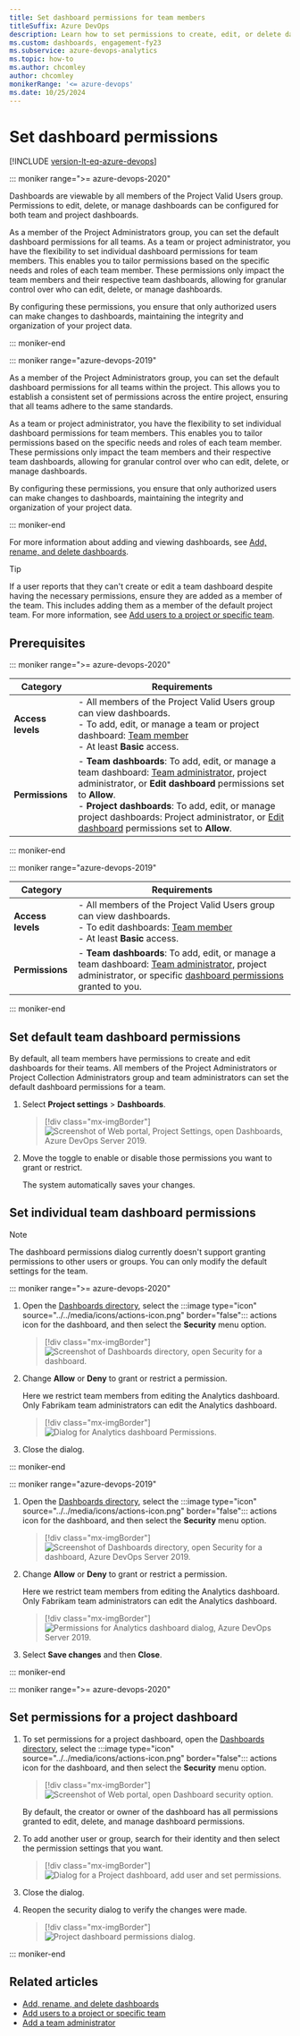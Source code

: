 ```yaml
---
title: Set dashboard permissions for team members
titleSuffix: Azure DevOps
description: Learn how to set permissions to create, edit, or delete dashboards in Azure DevOps.
ms.custom: dashboards, engagement-fy23
ms.subservice: azure-devops-analytics
ms.topic: how-to
ms.author: chcomley
author: chcomley
monikerRange: '<= azure-devops'
ms.date: 10/25/2024
---
```


# Set dashboard permissions    

[!INCLUDE [version-lt-eq-azure-devops](../../includes/version-lt-eq-azure-devops.md)] 

<a id="set-permissions">  </a>

::: moniker range=">= azure-devops-2020"

Dashboards are viewable by all members of the Project Valid Users group. Permissions to edit, delete, or manage dashboards can be configured for both team and project dashboards.

As a member of the Project Administrators group, you can set the default dashboard permissions for all teams. As a team or project administrator, you have the flexibility to set individual dashboard permissions for team members. This enables you to tailor permissions based on the specific needs and roles of each team member. These permissions only impact the team members and their respective team dashboards, allowing for granular control over who can edit, delete, or manage dashboards.

By configuring these permissions, you ensure that only authorized users can make changes to dashboards, maintaining the integrity and organization of your project data.

::: moniker-end

::: moniker range="azure-devops-2019"

As a member of the Project Administrators group, you can set the default dashboard permissions for all teams within the project. This allows you to establish a consistent set of permissions across the entire project, ensuring that all teams adhere to the same standards.

As a team or project administrator, you have the flexibility to set individual dashboard permissions for team members. This enables you to tailor permissions based on the specific needs and roles of each team member. These permissions only impact the team members and their respective team dashboards, allowing for granular control over who can edit, delete, or manage dashboards.

By configuring these permissions, you ensure that only authorized users can make changes to dashboards, maintaining the integrity and organization of your project data.

::: moniker-end

For more information about adding and viewing dashboards, see [Add, rename, and delete dashboards](dashboards.md).   

> [!TIP]
> If a user reports that they can't create or edit a team dashboard despite having the necessary permissions, ensure they are added as a member of the team. This includes adding them as a member of the default project team. For more information, see [Add users to a project or specific team](../../organizations/security/add-users-team-project.md).

<a id="permissions">  </a>

## Prerequisites

::: moniker range=">= azure-devops-2020"

| Category | Requirements |
|-------------|-------------|
|**Access levels** |- All members of the Project Valid Users group can view dashboards.<br>- To add, edit, or manage a team or project dashboard: [Team member](../../organizations/security/add-users-team-project.md)<br>- At least **Basic** access. |
|**Permissions** |- **Team dashboards**: To add, edit, or manage a team dashboard: [Team administrator](../../organizations/settings/add-team-administrator.md), project administrator, or **Edit dashboard** permissions set to **Allow**.<br>- **Project dashboards**: To add, edit, or manage project dashboards: Project administrator, or [Edit dashboard](./dashboard-permissions.md) permissions set to **Allow**.|

::: moniker-end

::: moniker range="azure-devops-2019"

| Category | Requirements |
|-------------|-------------|
|**Access levels** |- All members of the Project Valid Users group can view dashboards.<br>- To edit dashboards: [Team member](../../organizations/security/add-users-team-project.md)<br>- At least **Basic** access. |
|**Permissions** |- **Team dashboards**: To add, edit, or manage a team dashboard: [Team administrator](../../organizations/settings/add-team-administrator.md), project administrator, or specific [dashboard permissions](./dashboard-permissions.md) granted to you.|

::: moniker-end

## Set default team dashboard permissions

By default, all team members have permissions to create and edit dashboards for their teams. All members of the Project Administrators or Project Collection Administrators group and team administrators can set the default dashboard permissions for a team.

1. Select **Project settings** > **Dashboards**.  

	> [!div class="mx-imgBorder"]  
	> ![Screenshot of Web portal, Project Settings, open Dashboards, Azure DevOps Server 2019.](media/set-permissions/project-setting-permissions.png)

2. Move the toggle to enable or disable those permissions you want to grant or restrict. 
   
   The system automatically saves your changes.

## Set individual team dashboard permissions 

> [!NOTE]
> The dashboard permissions dialog currently doesn't support granting permissions to other users or groups. You can only modify the default settings for the team.

::: moniker range=">= azure-devops-2020"

1. Open the [Dashboards directory](dashboards.md), select the :::image type="icon" source="../../media/icons/actions-icon.png" border="false"::: actions icon for the dashboard, and then select the **Security** menu option. 

	> [!div class="mx-imgBorder"]  
	> ![Screenshot of Dashboards directory, open Security for a dashboard.](media/set-permissions/open-dashboard-security.png)

1. Change **Allow** or **Deny** to grant or restrict a permission. 
 
	Here we restrict team members from editing the Analytics dashboard. Only Fabrikam team administrators can edit the Analytics dashboard. 

 	> [!div class="mx-imgBorder"]  
	> ![Dialog for Analytics dashboard Permissions.](media/set-permissions/team-analytics-dashboard-permissions.png)

2. Close the dialog. 

::: moniker-end

::: moniker range="azure-devops-2019"

1. Open the [Dashboards directory](dashboards.md), select the :::image type="icon" source="../../media/icons/actions-icon.png" border="false"::: actions icon for the dashboard, and then select the **Security** menu option. 

	> [!div class="mx-imgBorder"]  
	> ![Screenshot of Dashboards directory, open Security for a dashboard, Azure DevOps Server 2019.](media/set-permissions/open-dashboard-security.png)

1. Change **Allow** or **Deny** to grant or restrict a permission. 
 
	Here we restrict team members from editing the Analytics dashboard. Only Fabrikam team administrators can edit the Analytics dashboard. 

 	> [!div class="mx-imgBorder"]  
	> ![Permissions for Analytics dashboard dialog, Azure DevOps Server 2019.](media/set-permissions/dashboard-permission-dialog.png)

2. Select **Save changes** and then **Close**. 

::: moniker-end

::: moniker range=">= azure-devops-2020"

## Set permissions for a project dashboard 

1. To set permissions for a project dashboard, open the [Dashboards directory](dashboards.md), select the :::image type="icon" source="../../media/icons/actions-icon.png" border="false"::: actions icon for the dashboard, and then select the **Security** menu option. 

	> [!div class="mx-imgBorder"]  
	> ![Screenshot of Web portal, open Dashboard security option.](media/set-permissions/open-project-dashboard-security.png)

	By default, the creator or owner of the dashboard has all permissions granted to edit, delete, and manage dashboard permissions. 

1. To add another user or group, search for their identity and then select the permission settings that you want.  

	> [!div class="mx-imgBorder"]  
	> ![Dialog for a Project dashboard, add user and set permissions.](media/set-permissions/add-user-project-permissions.png)

2. Close the dialog. 

3. Reopen the security dialog to verify the changes were made. 

 	> [!div class="mx-imgBorder"]  
	> ![Project dashboard permissions dialog.](media/set-permissions/project-dashboard-permissions-added.png)

::: moniker-end

## Related articles

- [Add, rename, and delete dashboards](dashboards.md)
- [Add users to a project or specific team](../../organizations/security/add-users-team-project.md)
- [Add a team administrator](../../organizations/settings/add-team-administrator.md) 
